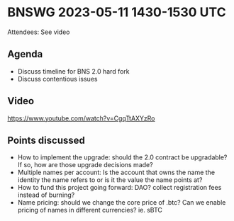 # BNSWG 2023-05-11 1430-1530 UTC

Attendees: See video

## Agenda

- Discuss timeline for BNS 2.0 hard fork
- Discuss contentious issues

## Video

https://www.youtube.com/watch?v=CgqTtAXYzRo

## Points discussed

- How to implement the upgrade: should the 2.0 contract be upgradable? If so, how are those upgrade decisions made?
- Multiple names per account: Is the account that owns the name the identity the name refers to or is it the value the name points at?
- How to fund this project going forward: DAO? collect registration fees instead of burning?
- Name pricing: should we change the core price of .btc? Can we enable pricing of names in different currencies? ie. sBTC
